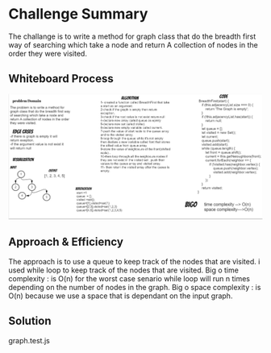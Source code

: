# Challenge Summary
The challange is to write a method for graph class that do the breadth first way of searching which take a node and  return A collection of nodes in the order they were visited.

## Whiteboard Process
![](./chal36img.PNG)
## Approach & Efficiency
The approach is to use a queue to keep track of the nodes that are visited.
i used while loop to keep track of the nodes that are visited.
Big o time complexity : is O(n) for the worst case senario while loop will run n times depending on the number of nodes in the graph.
Big o space complexity : is O(n) because we use a space that is dependant on the input graph.
## Solution
graph.test.js
